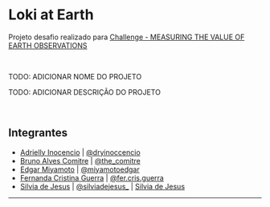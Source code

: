 # Loki at Earth

Projeto desafio realizado para [Challenge - MEASURING THE VALUE OF EARTH OBSERVATIONS](https://2021.spaceappschallenge.org/challenges/statements/measuring-the-value-of-earth-observations/details) 

&nbsp;

TODO: ADICIONAR NOME DO PROJETO

TODO: ADICIONAR DESCRIÇÃO DO PROJETO

&nbsp;

## Integrantes

- [Adrielly Inocencio](https://www.linkedin.com/in/adrielly-inocencio-4a4007210/) | [@dryinoccencio](https://www.instagram.com/dryinoccencio/)
- [Bruno Alves Comitre](https://www.linkedin.com/in/brunocomitre/) | [@the_comitre](https://www.linkedin.com/in/brunocomitre/)
- [Edgar Miyamoto](https://www.linkedin.com/in/edgarmiyamoto/) | [@miyamotoedgar](https://www.instagram.com/miyamotoedgar/)
- [Fernanda Cristina Guerra](https://www.linkedin.com/in/fernandacguerra/) | [@fer.cris.guerra](https://www.instagram.com/fer.cris.guerra) 
- [Silvia de Jesus](https://www.linkedin.com/in/silviadejesus/) | [@silviadejesus_](https://www.instagram.com/silviadejesus_/) | [Silvia de Jesus](https://www.facebook.com/silvia.crisj/)

***
